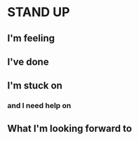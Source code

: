 # STAND UP

## I'm feeling

## I've done

## I'm stuck on
### and I need help on

## What I'm looking forward to


